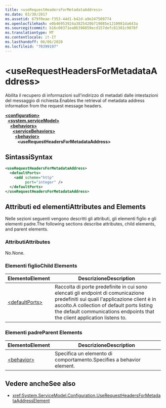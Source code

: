 ```yaml
---
title: <useRequestHeadersForMetadataAddress>
ms.date: 03/30/2017
ms.assetid: 679f0eae-f353-44d1-b42d-a9e247509774
ms.openlocfilehash: e0b46953924a3825420b719085e1210981da643a
ms.sourcegitcommit: b16c00371ea06398859ecd157defc81301c9070f
ms.translationtype: MT
ms.contentlocale: it-IT
ms.lasthandoff: 06/06/2020
ms.locfileid: "70399197"
---
```

# \<useRequestHeadersForMetadataAddress>
<span data-ttu-id="1f8a5-101">Abilita il recupero di informazioni sull'indirizzo di metadati dalle intestazioni del messaggio di richiesta.</span><span class="sxs-lookup"><span data-stu-id="1f8a5-101">Enables the retrieval of metadata address information from the request message headers.</span></span>  
  
[**\<configuration>**](../configuration-element.md)\
&nbsp;&nbsp;[**\<system.serviceModel>**](system-servicemodel.md)\
&nbsp;&nbsp;&nbsp;&nbsp;[**\<behaviors>**](behaviors.md)\
&nbsp;&nbsp;&nbsp;&nbsp;&nbsp;&nbsp;[**\<serviceBehaviors>**](servicebehaviors.md)\
&nbsp;&nbsp;&nbsp;&nbsp;&nbsp;&nbsp;&nbsp;&nbsp;[**\<behavior>**](behavior-of-servicebehaviors.md)\
&nbsp;&nbsp;&nbsp;&nbsp;&nbsp;&nbsp;&nbsp;&nbsp;&nbsp;&nbsp;**\<useRequestHeadersForMetadataAddress>**  
  
## <a name="syntax"></a><span data-ttu-id="1f8a5-102">Sintassi</span><span class="sxs-lookup"><span data-stu-id="1f8a5-102">Syntax</span></span>  
  
```xml  
<useRequestHeadersForMetadataAddress>
  <defaultPorts>
    <add scheme="http"
         port="integer" />
  </defaultPorts>
</useRequestHeadersForMetadataAddress>
```  
  
## <a name="attributes-and-elements"></a><span data-ttu-id="1f8a5-103">Attributi ed elementi</span><span class="sxs-lookup"><span data-stu-id="1f8a5-103">Attributes and Elements</span></span>  
 <span data-ttu-id="1f8a5-104">Nelle sezioni seguenti vengono descritti gli attributi, gli elementi figlio e gli elementi padre.</span><span class="sxs-lookup"><span data-stu-id="1f8a5-104">The following sections describe attributes, child elements, and parent elements.</span></span>  
  
### <a name="attributes"></a><span data-ttu-id="1f8a5-105">Attributi</span><span class="sxs-lookup"><span data-stu-id="1f8a5-105">Attributes</span></span>  
 <span data-ttu-id="1f8a5-106">No.</span><span class="sxs-lookup"><span data-stu-id="1f8a5-106">None.</span></span>  
  
### <a name="child-elements"></a><span data-ttu-id="1f8a5-107">Elementi figlio</span><span class="sxs-lookup"><span data-stu-id="1f8a5-107">Child Elements</span></span>  
  
|<span data-ttu-id="1f8a5-108">Elemento</span><span class="sxs-lookup"><span data-stu-id="1f8a5-108">Element</span></span>|<span data-ttu-id="1f8a5-109">Descrizione</span><span class="sxs-lookup"><span data-stu-id="1f8a5-109">Description</span></span>|  
|-------------|-----------------|  
|[\<defaultPorts>](defaultports.md)|<span data-ttu-id="1f8a5-110">Raccolta di porte predefinite in cui sono elencati gli endpoint di comunicazione predefiniti sui quali l'applicazione client è in ascolto.</span><span class="sxs-lookup"><span data-stu-id="1f8a5-110">A collection of default ports listing the default communications endpoints that the client application listens to.</span></span>|  
  
### <a name="parent-elements"></a><span data-ttu-id="1f8a5-111">Elementi padre</span><span class="sxs-lookup"><span data-stu-id="1f8a5-111">Parent Elements</span></span>  
  
|<span data-ttu-id="1f8a5-112">Elemento</span><span class="sxs-lookup"><span data-stu-id="1f8a5-112">Element</span></span>|<span data-ttu-id="1f8a5-113">Descrizione</span><span class="sxs-lookup"><span data-stu-id="1f8a5-113">Description</span></span>|  
|-------------|-----------------|  
|[\<behavior>](behavior-of-endpointbehaviors.md)|<span data-ttu-id="1f8a5-114">Specifica un elemento di comportamento.</span><span class="sxs-lookup"><span data-stu-id="1f8a5-114">Specifies a behavior element.</span></span>|  
  
## <a name="see-also"></a><span data-ttu-id="1f8a5-115">Vedere anche</span><span class="sxs-lookup"><span data-stu-id="1f8a5-115">See also</span></span>

- <xref:System.ServiceModel.Configuration.UseRequestHeadersForMetadataAddressElement>
